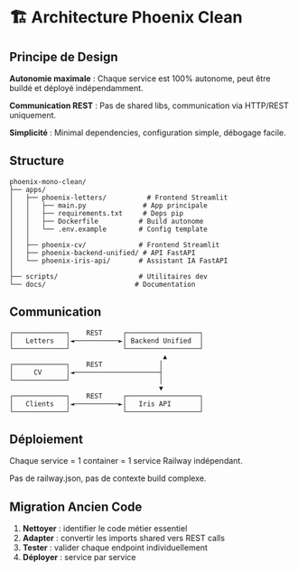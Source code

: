 # 🏗️ Architecture Phoenix Clean

## Principe de Design

**Autonomie maximale** : Chaque service est 100% autonome, peut être buildé et déployé indépendamment.

**Communication REST** : Pas de shared libs, communication via HTTP/REST uniquement.

**Simplicité** : Minimal dependencies, configuration simple, débogage facile.

## Structure

```
phoenix-mono-clean/
├── apps/
│   ├── phoenix-letters/          # Frontend Streamlit
│   │   ├── main.py              # App principale
│   │   ├── requirements.txt     # Deps pip
│   │   ├── Dockerfile          # Build autonome
│   │   └── .env.example        # Config template
│   │
│   ├── phoenix-cv/             # Frontend Streamlit  
│   ├── phoenix-backend-unified/ # API FastAPI
│   └── phoenix-iris-api/       # Assistant IA FastAPI
│
├── scripts/                    # Utilitaires dev
└── docs/                      # Documentation
```

## Communication

```
┌─────────────┐    REST     ┌──────────────────┐
│   Letters   │◄───────────►│ Backend Unified  │
└─────────────┘             └──────────────────┘
                                      ▲
┌─────────────┐    REST              │
│     CV      │◄─────────────────────┤
└─────────────┘                      │
                                     ▼
┌─────────────┐    REST     ┌──────────────────┐
│   Clients   │◄───────────►│   Iris API       │
└─────────────┘             └──────────────────┘
```

## Déploiement

Chaque service = 1 container = 1 service Railway indépendant.

Pas de railway.json, pas de contexte build complexe.

## Migration Ancien Code

1. **Nettoyer** : identifier le code métier essentiel
2. **Adapter** : convertir les imports shared vers REST calls  
3. **Tester** : valider chaque endpoint individuellement
4. **Déployer** : service par service

